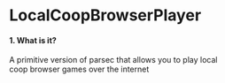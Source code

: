 # LocalCoopBrowserPlayer
#### 1. What is it?
  <p> A primitive version of parsec that allows you to play local <br>
  coop browser games over the internet </p>
